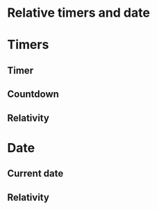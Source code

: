 # Relative timers and date #

# Timers #

## Timer ##

## Countdown ##

## Relativity ##

# Date #

## Current date ##

## Relativity ##
